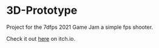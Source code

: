 # 3D-Prototype
 
Project for the 7dfps 2021 Game Jam a simple fps shooter.

Check it out [here](https://itch.io/jam/7dfps-2021/rate/1314726) on itch.io.
